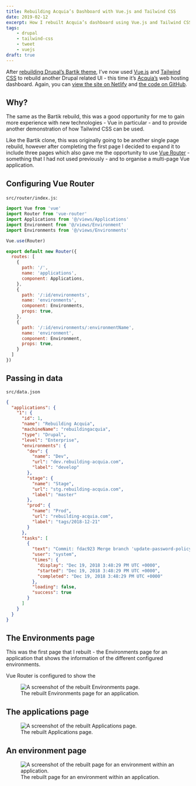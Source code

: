 ```yaml
---
title: Rebuilding Acquia’s Dashboard with Vue.js and Tailwind CSS
date: 2019-02-12
excerpt: How I rebuilt Acquia’s dashboard using Vue.js and Tailwind CSS.
tags:
    - drupal
    - tailwind-css
    - tweet
    - vuejs
draft: true
---
```

After [rebuilding Drupal’s Bartik theme](/blog/rebuilding-bartik-with-vuejs-tailwind-css), I’ve now used [Vue.js][vue] and [Tailwind CSS][tailwind] to rebuild another Drupal related UI - this time it’s [Acquia’s](https://www.acquia.com) web hosting dashboard. Again, you can [view the site on Netlify][netlify] and [the code on GitHub][github].

## Why?

The same as the Bartik rebuild, this was a good opportunity for me to gain more experience with new technologies - Vue in particular - and to provide another demonstration of how Tailwind CSS can be used.

Like the Bartik clone, this was originally going to be another single page rebuild, however after completing the first page I decided to expand it to include three pages which also gave me the opportunity to use [Vue Router](https://router.vuejs.org) - something that I had not used previously - and to organise a multi-page Vue application.

## Configuring Vue Router

`src/router/index.js`:

```js
import Vue from 'vue'
import Router from 'vue-router'
import Applications from '@/views/Applications'
import Environment from '@/views/Environment'
import Environments from '@/views/Environments'

Vue.use(Router)

export default new Router({
  routes: [
    {
      path: '/',
      name: 'applications',
      component: Applications,
    },
    {
      path: '/:id/environments',
      name: 'environments',
      component: Environments,
      props: true,
    },
    {
      path: '/:id/environments/:environmentName',
      name: 'environment',
      component: Environment,
      props: true,
    }
  ]
})
```

## Passing in data

`src/data.json`

```json
{
  "applications": {
    "1": {
      "id": 1,
      "name": "Rebuilding Acquia",
      "machineName": "rebuildingacquia",
      "type": "Drupal",
      "level": "Enterprise",
      "environments": {
        "dev": {
          "name": "Dev",
          "url": "dev.rebuilding-acquia.com",
          "label": "develop"
        },
        "stage": {
          "name": "Stage",
          "url": "stg.rebuilding-acquia.com",
          "label": "master"
        },
        "prod": {
          "name": "Prod",
          "url": "rebuilding-acquia.com",
          "label": "tags/2018-12-21"
        }
      },
      "tasks": [
        {
          "text": "Commit: fdac923 Merge branch 'update-password-policy' refs/heads/master",
          "user": "system",
          "times": {
            "display": "Dec 19, 2018 3:48:29 PM UTC +0000",
            "started": "Dec 19, 2018 3:48:29 PM UTC +0000",
            "completed": "Dec 19, 2018 3:48:29 PM UTC +0000"
          },
          "loading": false,
          "success": true
        }
      ]
    }
  }
}
```

## The Environments page

This was the first page that I rebuilt - the Environments page for an application that shows the information of the different configured environments.

Vue Router is configured to show the 

<figure>
  <img src="/images/blog/rebuilding-acquia-vue-tailwind/2-environments.png" alt="A screenshot of the rebuilt Environments page." class="border border-gray-300 p-2">
  <figcaption>The rebuilt Environments page for an application.</figcaption>
</figure>

## The applications page

<figure>
  <img src="/images/blog/rebuilding-acquia-vue-tailwind/1-applications.png" alt="A screenshot of the rebuilt Applications page." class="border border-gray-300 p-2">
  <figcaption>The rebuilt Applications page.</figcaption>
</figure>

## An environment page

<figure>
  <img src="/images/blog/rebuilding-acquia-vue-tailwind/3-environment.png" alt="A screenshot of the rebuilt page for an environment within an application." class="border border-gray-300 p-2">
  <figcaption>The rebuilt page for an environment within an application.</figcaption>
</figure>

[github]: https://github.com/opdavies/rebuilding-acquia
[netlify]: https://rebuilding-acquia.netlify.com
[tailwind]: https://tailwindcss.com
[vue]: https://vuejs.org
